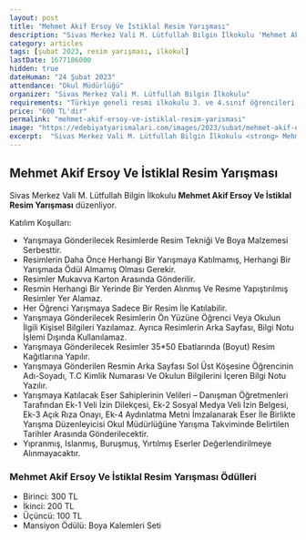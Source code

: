 ```yaml
---
layout: post
title: "Mehmet Akif Ersoy Ve İstiklal Resim Yarışması"
description: "Sivas Merkez Vali M. Lütfullah Bilgin İlkokulu 'Mehmet Akif Ersoy Ve İstiklal Resim Yarışması' düzenliyor."
category: articles
tags: [şubat 2023, resim yarışması, ilkokul]
lastDate: 1677186000
hidden: true
dateHuman: "24 Şubat 2023"
attendance: "Okul Müdürlüğü"
organizer: "Sivas Merkez Vali M. Lütfullah Bilgin İlkokulu"
requirements: "Türkiye geneli resmi ilkokulu 3. ve 4.sınıf öğrencileri katılabilir."
price: "600 TL'dir"
permalink: "mehmet-akif-ersoy-ve-istiklal-resim-yarismasi"
image: "https://edebiyatyarismalari.com/images/2023/subat/mehmet-akif-ersoy-ve-istiklal-resim-yarismasi.jpg"
excerpt:  "Sivas Merkez Vali M. Lütfullah Bilgin İlkokulu <strong> Mehmet Akif Ersoy Ve İstiklal Resim Yarışması </strong> düzenliyor."
---
```


## Mehmet Akif Ersoy Ve İstiklal Resim Yarışması
Sivas Merkez Vali M. Lütfullah Bilgin İlkokulu **Mehmet Akif Ersoy Ve İstiklal Resim Yarışması** düzenliyor.  

Katılım Koşulları:
- Yarışmaya Gönderilecek Resimlerde Resim Tekniği Ve Boya Malzemesi Serbesttir.
- Resimlerin Daha Önce Herhangi Bir Yarışmaya Katılmamış, Herhangi Bir Yarışmada Ödül Almamış Olması Gerekir.
- Resimler Mukavva Karton Arasında Gönderilir.
- Resmin Herhangi Bir Yerinde Bir Yerden Alınmış Ve Resme Yapıştırılmış Resimler Yer Alamaz.
- Her Öğrenci Yarışmaya Sadece Bir Resim İle Katılabilir.
- Yarışmaya Gönderilecek Resimlerin Ön Yüzüne Öğrenci Veya Okulun İlgili Kişisel Bilgileri Yazılamaz. Ayrıca Resimlerin Arka Sayfası, Bilgi Notu İşlemi Dışında Kullanılamaz.
- Yarışmaya Gönderilecek Resimler 35*50 Ebatlarında (Boyut) Resim Kağıtlarına Yapılır.
- Yarışmaya Gönderilen Resmin Arka Sayfası Sol Üst Köşesine Öğrencinin Adı-Soyadı, T.C Kimlik Numarası Ve Okulun Bilgilerini İçeren Bilgi Notu Yazılır.
- Yarışmaya Katılacak Eser Sahiplerinin Velileri – Danışman Öğretmenleri Tarafından Ek-1 Veli İzin Dilekçesi, Ek-2 Sosyal Medya Veli İzin Belgesi, Ek-3 Açık Rıza Onayı, Ek-4 Aydınlatma Metni İmzalanarak Eser İle Birlikte Yarışma Düzenleyicisi Okul Müdürlüğüne Yarışma Takviminde Belirtilen Tarihler Arasında Gönderilecektir.
- Yıpranmış, Islanmış, Buruşmuş, Yırtılmış Eserler Değerlendirilmeye Alınmayacaktır.

### Mehmet Akif Ersoy Ve İstiklal Resim Yarışması Ödülleri
- Birinci: 300 TL
- İkinci: 200 TL
- Üçüncü: 100 TL
- Mansiyon Ödülü: Boya Kalemleri Seti
